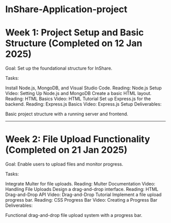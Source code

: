 # InShare-Application-project

# Week 1: Project Setup and Basic Structure (Completed on 12 Jan 2025)
Goal: Set up the foundational structure for InShare.

Tasks:

Install Node.js, MongoDB, and Visual Studio Code.
Reading: Node.js Setup
Video: Setting Up Node.js and MongoDB
Create a basic HTML layout.
Reading: HTML Basics
Video: HTML Tutorial
Set up Express.js for the backend.
Reading: Express.js Basics
Video: Express.js Setup
Deliverables:

Basic project structure with a running server and frontend.

----------------------------------------------------------------------------------------------------------------------

# Week 2: File Upload Functionality (Completed on 21 Jan 2025)
Goal: Enable users to upload files and monitor progress.

Tasks:

Integrate Multer for file uploads.
Reading: Multer Documentation
Video: Handling File Uploads
Design a drag-and-drop interface.
Reading: HTML Drag-and-Drop API
Video: Drag-and-Drop Tutorial
Implement a file upload progress bar.
Reading: CSS Progress Bar
Video: Creating a Progress Bar
Deliverables:

Functional drag-and-drop file upload system with a progress bar.
